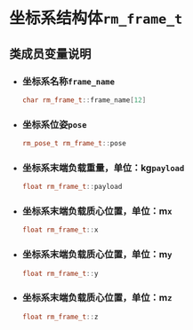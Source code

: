 # 坐标系结构体`rm_frame_t`

## 类成员变量说明

- ### 坐标系名称`frame_name`

    ```C++
    char rm_frame_t::frame_name[12]
    ```

- ### 坐标系位姿`pose`

    ```C++
    rm_pose_t rm_frame_t::pose
    ```

- ### 坐标系末端负载重量，单位：kg`payload`

    ```C++
    float rm_frame_t::payload
    ```

- ### 坐标系末端负载质心位置，单位：m`x`

    ```C++
    float rm_frame_t::x
    ```

- ### 坐标系末端负载质心位置，单位：m`y`

    ```C++
    float rm_frame_t::y
    ```

- ### 坐标系末端负载质心位置，单位：m`z`

    ```C++
    float rm_frame_t::z
    ```
